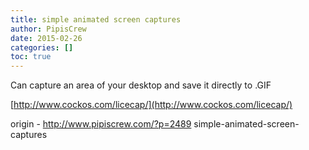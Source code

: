 ```yaml
---
title: simple animated screen captures
author: PipisCrew
date: 2015-02-26
categories: []
toc: true
---
```


Can capture an area of your desktop and save it directly to .GIF

[http://www.cockos.com/licecap/](http://www.cockos.com/licecap/)

origin - http://www.pipiscrew.com/?p=2489 simple-animated-screen-captures